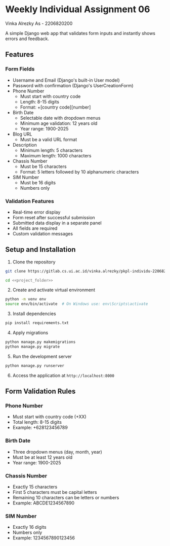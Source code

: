 # Weekly Individual Assignment 06

Vinka Alrezky As - 2206820200

A simple Django web app that validates form inputs and instantly shows errors and feedback.

## Features

### Form Fields
- Username and Email (Django's built-in User model)
- Password with confirmation (Django's UserCreationForm)
- Phone Number
  - Must start with country code
  - Length: 8-15 digits
  - Format: +[country code][number]
- Birth Date
  - Selectable date with dropdown menus
  - Minimum age validation: 12 years old
  - Year range: 1900-2025
- Blog URL
  - Must be a valid URL format
- Description
  - Minimum length: 5 characters
  - Maximum length: 1000 characters
- Chassis Number
  - Must be 15 characters
  - Format: 5 letters followed by 10 alphanumeric characters
- SIM Number
  - Must be 16 digits
  - Numbers only

### Validation Features
- Real-time error display
- Form reset after successful submission
- Submitted data display in a separate panel
- All fields are required
- Custom validation messages

## Setup and Installation

1. Clone the repository
```bash
git clone https://gitlab.cs.ui.ac.id/vinka.alrezky/pkpl-individu-2206820200-vinka-alrezky-as.git
```
```bash
cd <<project_folder>>
```

2. Create and activate virtual environment
```bash
python -m venv env
source env/bin/activate  # On Windows use: env\Scripts\activate
```

3. Install dependencies
```bash
pip install requirements.txt
```

4. Apply migrations
```bash
python manage.py makemigrations
python manage.py migrate
```

5. Run the development server
```bash
python manage.py runserver
```

6. Access the application at `http://localhost:8000`



## Form Validation Rules

### Phone Number
- Must start with country code (+XX)
- Total length: 8-15 digits
- Example: +628123456789

### Birth Date
- Three dropdown menus (day, month, year)
- Must be at least 12 years old
- Year range: 1900-2025

### Chassis Number
- Exactly 15 characters
- First 5 characters must be capital letters
- Remaining 10 characters can be letters or numbers
- Example: ABCDE1234567890

### SIM Number
- Exactly 16 digits
- Numbers only
- Example: 1234567890123456





